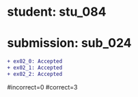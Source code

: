 # student: stu_084
# submission: sub_024

```diff
+ ex02_0: Accepted
+ ex02_1: Accepted
+ ex02_2: Accepted
```
#incorrect=0
#correct=3
